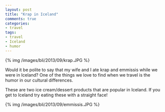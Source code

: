 ```yaml
---
layout: post
title: "Krap in Iceland"
comments: true
categories:
- travel
tags:
- travel
- Iceland
- humor
---
```


{% img /images/bli/2013/09/krap.JPG %}

Would it be polite to say that my wife and I ate krap and emmissis while we were in Iceland? One of the things we love to find when we travel is the humor in our cultural differences. 

<!--more-->

These are two ice cream/dessert products that are popular in Iceland. If you get to Iceland try eating these with a straight face!

{% img /images/bli/2013/09/emmissis.JPG %}